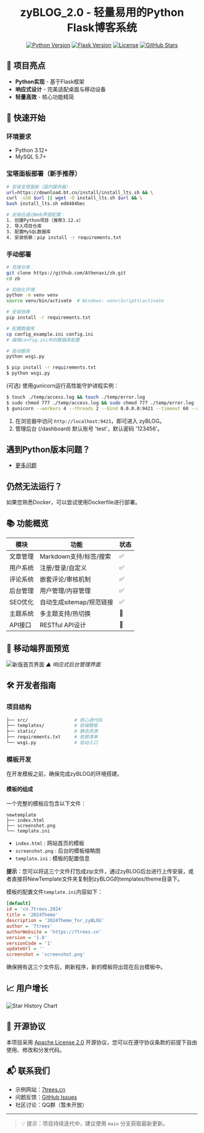 <div align="center">
  <h1>zyBLOG_2.0 - 轻量易用的Python Flask博客系统</h1>
  
  [![Python Version](https://img.shields.io/badge/python-3.12%2B-blue.svg)](https://www.python.org/)
  [![Flask Version](https://img.shields.io/badge/flask-3.1.x-green.svg)](https://flask.palletsprojects.com/)
  [![License](https://img.shields.io/badge/license-Apache%202.0-orange.svg)](./LICENSE)
  [![GitHub Stars](https://img.shields.io/github/stars/Athenavi/zb.svg?style=social)](https://github.com/Athenavi/zb/stargazers)

</div>

## 🌟 项目亮点

- **Python实现** - 基于Flask框架
- **响应式设计** - 完美适配桌面与移动设备
- **轻量高效** - 核心功能精简

## 🚀 快速开始

### 环境要求
- Python 3.12+
- MySQL 5.7+

### 宝塔面板部署（新手推荐）
```bash
# 安装宝塔面板（国内服务器）
url=https://download.bt.cn/install/install_lts.sh && \
curl -sSO $url || wget -O install_lts.sh $url && \
bash install_lts.sh ed8484bec

# 安装后通过Web界面配置：
1. 创建Python项目（推荐3.12.x）
2. 导入项目仓库
3. 配置MySQL数据库
4. 安装依赖：pip install -r requirements.txt
```

### 手动部署
```bash
# 克隆仓库
git clone https://github.com/Athenavi/zb.git
cd zb

# 初始化环境
python -m venv venv
source venv/bin/activate  # Windows: venv\Scripts\activate

# 安装依赖
pip install -r requirements.txt

# 配置数据库
cp config_example.ini config.ini
# 编辑config.ini中的数据库配置

# 启动服务
python wsgi.py
```

```bash
$ pip install -r requirements.txt
$ python wsgi.py
```

(可选) 使用gunicorn运行高性能守护进程实例：
```bash
$ touch ./temp/access.log && touch ./temp/error.log
$ sudo chmod 777 ./temp/access.log && sudo chmod 777 ./temp/error.log
$ gunicorn --workers 4 --threads 2 --bind 0.0.0.0:9421 --timeout 60 --access-logfile ./temp/access.log --error-logfile ./temp/error.log --daemon src.app:app
```
1. 在浏览器中访问 `http://localhost:9421`，即可进入 zyBLOG。
2. 管理后台 (/dashboard) 默认账号 'test'，默认密码 '123456'。

## 遇到Python版本问题？

- [更多问题](./articles/Linux上python多版本问题.md)

## 仍然无法运行？

如果您熟悉Docker，可以尝试使用Dockerfile进行部署。

## 📚 功能概览

| 模块         | 功能               | 状态 |
|--------------|------------------|------|
| 文章管理     | Markdown支持/标签/搜索 | ✅   |
| 用户系统     | 注册/登录/自定义        | ✅   |
| 评论系统     | 嵌套评论/审核机制        | ✅   |
| 后台管理     | 用户管理/内容管理        | ✅   |
| SEO优化      | 自动生成sitemap/规范链接 | ✅   |
| 主题系统     | 多主题支持/热切换        | 🚧   |
| API接口      | RESTful API设计    | 🚧   |

## 📸 移动端界面预览

![新版首页界面](https://7trees.cn/media/test/preview.png)
*▲ 响应式后台管理界面*

## 🛠️ 开发者指南

### 项目结构
```bash
├── src/                 # 核心源代码
├── templates/           # 前端模板
├── static/              # 静态资源
├── requirements.txt     # 依赖清单
└── wsgi.py              # 启动入口
```

### 模板开发

在开发模板之前，确保完成zyBLOG的环境搭建。

#### 模板的组成

一个完整的模板应包含以下文件：

```
newtemplate
├── index.html
├── screenshot.png
└── template.ini
```

- `index.html` : 网站首页的模板
- `screenshot.png` : 后台的模板缩略图
- `template.ini` : 模板的配置信息

**提示**：您可以将这三个文件打包成zip文件，通过zyBLOG后台进行上传安装，或者直接将NewTemplate文件夹复制到zyBLOG的templates/theme目录下。

模板的配置文件`template.ini`内容如下：

```ini
[default]
id = 'cn.7trees.2024'
title = '2024Theme'
description = '2024Theme_for_zyBLOG'
author = '7trees'
authorWebsite = 'https://7trees.cn'
version = '1.0'
versionCode = '1'
updateUrl = ''
screenshot = 'screenshot.png'
```

确保拥有这三个文件后，刷新程序，新的模板将出现在后台模板中。

## 📈 用户增长

![Star History Chart](https://api.star-history.com/svg?repos=Athenavi/zb&type=Date)

## 🤝 开源协议

本项目采用 [Apache License 2.0](./LICENSE) 开源协议，您可以在遵守协议条款的前提下自由使用、修改和分发代码。

## 📬 联系我们

- 示例网站：[7trees.cn](https://7trees.cn)
- 问题反馈：[GitHub Issues](https://github.com/Athenavi/zb/issues)
- 社区讨论：QQ群（暂未开放）

---

> 💡 提示：项目持续迭代中，建议使用 `main` 分支获取最新更新。

